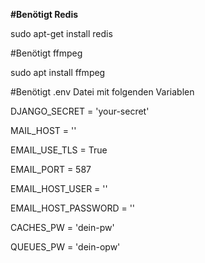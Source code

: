 <b>#Benötigt Redis </b>

sudo apt-get install redis

#Benötigt ffmpeg

sudo apt install ffmpeg

#Benötigt .env Datei mit folgenden Variablen

DJANGO_SECRET = 'your-secret'

MAIL_HOST = ''

EMAIL_USE_TLS = True

EMAIL_PORT = 587

EMAIL_HOST_USER = ''

EMAIL_HOST_PASSWORD = ''

CACHES_PW = 'dein-pw'

QUEUES_PW = 'dein-opw'
